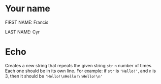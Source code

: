 # Your name

FIRST NAME: Francis

LAST NAME: Cyr
# Echo

Creates a new string that repeats the given string `str` `n` number of times. Each one should be in its own line. For example: if `str` is `'Hello!'`, and `n` is 3, then it should be `'Hello!\nHello!\nHello!\n'`
